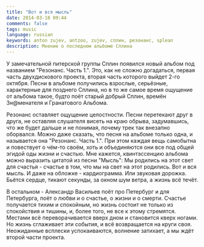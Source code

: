 ```yaml
---
title: "Вот и вся мысль"
date: 2014-03-18 09:44
comments: false
tags: music
language: russian
keywords: anton zujev, antzoo, zujev, сплин, резонанс, splean
description: Мнение о последнем альбоме Сплина
---
```


У замечательной питерской группы Сплин появился новый альбом под названием "Резонанс. Часть 1.". Это, как не сложно догадаться, первая часть двухдискового проекта, вторая часть которого выйдет 2-го октября. Песни в альбоме получились взрослые, серьёзные, характерные для позднего Сплина, но в то же самое время ощущение от альбома такое, будто поёт старый добрый Сплин, времён Зн@менателя и Гранатового Альбома.

Резонанс оставляет ощущение целостности. Песни перетекают друг в друга, не оставляя слушателя висеть на краю обрыва, задумавшись, что же будет дальше и не понимая, почему трек так внезапно оборвался. Можно даже сказать, что песня на альбоме только одна, и называется она "Резонанс. Часть 1.". При этом каждая вещь самобытна и повествует о чём-то своём, хоть и объединяются они все под общей эгидой оды жизни и счастью. Мне кажется, квинтэссенцию альбома можно выразить цитатой из песни "Мысль": Мы родились на этот свет для счастья - счастье в том, что мы на свет на этот родились. Вот и вся мысль. И даже на обложке - кардиограмма. Или звуковая дорожка. Бьётся сердце, тикают секунды, за окном шум ветра, а жизнь всё течёт.

В остальном - Александр Васильев поёт про Петербург и для Петербурга, поёт о любви и о счастье, о жизни и о смерти. Счастье получается тихим и спокойным, но жизнь состоит не только из спокойствия и тишины, и, более того, не все к этому стремятся. Местами всё переворачивается вверх дном и становится кверх ногами. Но жизнь сглаживает эти события, и всё возвращается на круги своя. Неожиданные всплески успокаиваются, волнение затихает, а мы ждёт второй части проекта.